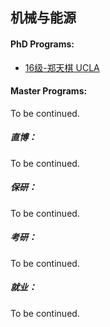 ## 机械与能源

#### PhD Programs:
- [16级-郑天棋 UCLA](grad-application/mechanical-and-energy-engineering/[US]-16-zhengtianqi.md)

#### Master Programs:

To be continued.



##### 直博：

To be continued.

##### 保研：

To be continued.

##### 考研：

To be continued.

##### 就业：

To be continued.
